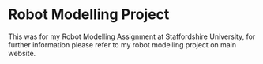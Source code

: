 # Robot Modelling Project

This was for my Robot Modelling Assignment at Staffordshire University, for further information please refer to my robot modelling project on main website. 
